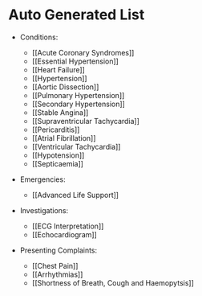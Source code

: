 # Auto Generated List
<!-- QueryToSerialize: list rows.file.link from "01 Disciplines" where  contains(Rotations, "[" + this.file.name + "](" + replace(this.file.folder + "/" + this.file.name + "." + this.file.ext, " ", "%20")   + ")") OR contains(Rotations, this.file.link) or contains(file.path,this.file.name) group by reverse(split(file.folder, "/"))[0] -->
<!-- SerializedQuery: list rows.file.link from "01 Disciplines" where  contains(Rotations, "[" + this.file.name + "](" + replace(this.file.folder + "/" + this.file.name + "." + this.file.ext, " ", "%20")   + ")") OR contains(Rotations, this.file.link) or contains(file.path,this.file.name) group by reverse(split(file.folder, "/"))[0] -->
- Conditions: 
    - [[Acute Coronary Syndromes]]
    - [[Essential Hypertension]]
    - [[Heart Failure]]
    - [[Hypertension]]
    - [[Aortic Dissection]]
    - [[Pulmonary Hypertension]]
    - [[Secondary Hypertension]]
    - [[Stable Angina]]
    - [[Supraventricular Tachycardia]]
    - [[Pericarditis]]
    - [[Atrial Fibrillation]]
    - [[Ventricular Tachycardia]]
    - [[Hypotension]]
    - [[Septicaemia]]

- Emergencies: 
    - [[Advanced Life Support]]

- Investigations: 
    - [[ECG Interpretation]]
    - [[Echocardiogram]]

- Presenting Complaints: 
    - [[Chest Pain]]
    - [[Arrhythmias]]
    - [[Shortness of Breath, Cough and Haemopytsis]]

<!-- SerializedQuery END -->
